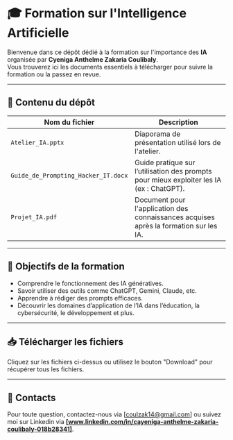 # 🎓 Formation sur l'Intelligence Artificielle 

Bienvenue dans ce dépôt dédié à la formation sur l'importance des **IA** organisée par **Cyeniga Anthelme Zakaria Coulibaly**.  
Vous trouverez ici les documents essentiels à télécharger pour suivre la formation ou la passez en revue.

---

## 📂 Contenu du dépôt

| Nom du fichier | Description |
|----------------|-------------|
| `Atelier_IA.pptx` | Diaporama de présentation utilisé lors de l'atelier. |
| `Guide_de_Prompting_Hacker_IT.docx` | Guide pratique sur l’utilisation des prompts pour mieux exploiter les IA (ex : ChatGPT). |
|  `Projet_IA.pdf` | Document pour l'application des connaissances acquises après la formation sur les IA. |

---

## 📝 Objectifs de la formation

- Comprendre le fonctionnement des IA génératives.
- Savoir utiliser des outils comme ChatGPT, Gemini, Claude, etc.
- Apprendre à rédiger des prompts efficaces.
- Découvrir les domaines d’application de l’IA dans l’éducation, la cybersécurité, le développement et plus.

---

## 📥 Télécharger les fichiers

Cliquez sur les fichiers ci-dessus ou utilisez le bouton "Download" pour récupérer tous les fichiers.

---

## 💬 Contacts

Pour toute question, contactez-nous via [coulzak14@gmail.com] ou suivez moi sur Linkedin via **[www.linkedin.com/in/cayeniga-anthelme-zakaria-coulibaly-018b28341]**.
